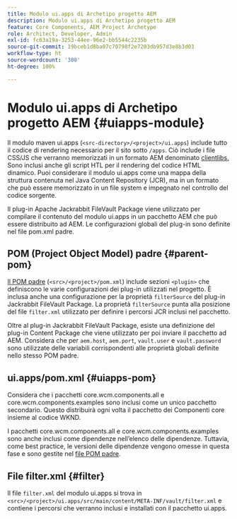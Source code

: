 ```yaml
---
title: Modulo ui.apps di Archetipo progetto AEM
description: Modulo ui.apps di Archetipo progetto AEM
feature: Core Components, AEM Project Archetype
role: Architect, Developer, Admin
exl-id: fc63a19a-3253-44ee-96e2-bb5544c2235b
source-git-commit: 19bceb1d8ba07c70798f2e7203db957d3e8b3d03
workflow-type: ht
source-wordcount: '308'
ht-degree: 100%

---
```


# Modulo ui.apps di Archetipo progetto AEM {#uiapps-module}

Il modulo maven ui.apps (`<src-directory>/<project>/ui.apps`) include tutto il codice di rendering necessario per il sito sotto `/apps`. Ciò include i file CSS/JS che verranno memorizzati in un formato AEM denominato [clientlibs.](uifrontend.md#clientlibs) Sono inclusi anche gli script HTL per il rendering del codice HTML dinamico. Puoi considerare il modulo ui.apps come una mappa della struttura contenuta nel Java Content Repository (JCR), ma in un formato che può essere memorizzato in un file system e impegnato nel controllo del codice sorgente.

Il plug-in Apache Jackrabbit FileVault Package viene utilizzato per compilare il contenuto del modulo ui.apps in un pacchetto AEM che può essere distribuito ad AEM. Le configurazioni globali del plug-in sono definite nel file pom.xml padre.

## POM (Project Object Model) padre {#parent-pom}

[Il POM padre](/help/developing/archetype/using.md#parent-pom) (`<src>/<project>/pom.xml`) include sezioni `<plugin>` che definiscono le varie configurazioni dei plug-in utilizzati nel progetto. È inclusa anche una configurazione per la proprietà `filterSource` del plug-in Jackrabbit FileVault Package. La proprietà `filterSource` punta alla posizione del file `filter.xml` utilizzato per definire i percorsi JCR inclusi nel pacchetto.

Oltre al plug-in Jackrabbit FileVault Package, esiste una definizione del plug-in Content Package che viene utilizzato per poi inviare il pacchetto ad AEM. Considera che per `aem.host`, `aem.port`, `vault.user` e `vault.password` sono utilizzate delle variabili corrispondenti alle proprietà globali definite nello stesso POM padre.

## ui.apps/pom.xml {#uiapps-pom}

Considera che i pacchetti core.wcm.components.all e core.wcm.components.examples sono inclusi come un unico pacchetto secondario. Questo distribuirà ogni volta il pacchetto dei Componenti core insieme al codice WKND.

I pacchetti core.wcm.components.all e core.wcm.components.examples sono anche inclusi come dipendenze nell’elenco delle dipendenze. Tuttavia, come best practice, le versioni delle dipendenze vengono omesse in questa fase e sono gestite nel [file POM padre](/help/developing/archetype/using.md#core-components).

## File filter.xml {#filter}

Il file `filter.xml` del modulo ui.apps si trova in `<src>/<project>/ui.apps/src/main/content/META-INF/vault/filter.xml` e contiene i percorsi che verranno inclusi e installati con il pacchetto ui.apps.
